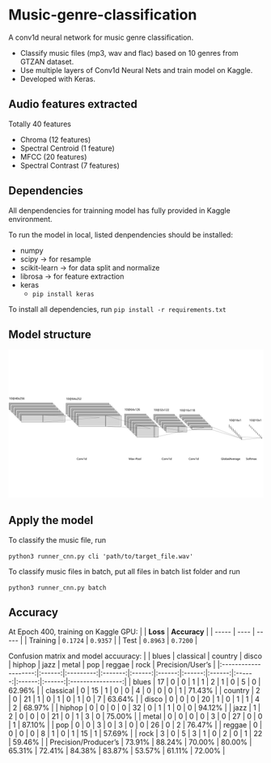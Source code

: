 # Music-genre-classification
A conv1d neural network for music genre classification.
- Classify music files (mp3, wav and flac) based on 10 genres from GTZAN dataset.
- Use multiple layers of Conv1d Neural Nets and train model on Kaggle.
- Developed with Keras.

## Audio features extracted
Totally 40 features
- Chroma (12 features)
- Spectral Centroid (1 feature)
- MFCC (20 features)
- Spectral Contrast (7 features)

## Dependencies
All denpendencies for trainning model has fully provided in Kaggle environment. 

To run the model in local, listed denpendencies should be installed:
- numpy
- scipy -> for resample
- scikit-learn -> for data split and normalize
- librosa -> for feature extraction
- keras
    - `pip install keras`

To install all dependencies, run `pip install -r requirements.txt`

## Model structure
![Model](Figure\Model.png)

##  Apply the model
To classify the music file, run

`python3 runner_cnn.py cli 'path/to/target_file.wav'`

To classify music files in batch, put all files in batch list folder and run

`python3 runner_cnn.py batch`

## Accuracy
At Epoch 400, training on Kaggle GPU:
|  | **Loss**  | **Accuracy** | 
| ----- | ---- | ----- |
| Training   | `0.1724`  | `0.9357` |
| Test | `0.8963`  | `0.7200` |

Confusion matrix and model accuuracy:
|                      | blues  | classical | country | disco  | hiphop | jazz   | metal  | pop    | reggae | rock   | Precision/User’s |
|:--------------------:|:------:|:---------:|:-------:|:------:|:------:|:------:|:------:|:------:|:------:|:------:|:----------------:|
| blues                | 17     | 0         | 0       | 1      | 1      | 2      | 1      | 0      | 5      | 0      | 62.96%           |
| classical            | 0      | 15        | 1       | 0      | 0      | 4      | 0      | 0      | 0      | 1      | 71.43%           |
| country              | 2      | 0         | 21      | 1      | 0      | 1      | 0      | 1      | 0      | 7      | 63.64%           |
| disco                | 0      | 0         | 0       | 20     | 1      | 0      | 1      | 1      | 4      | 2      | 68.97%           |
| hiphop               | 0      | 0         | 0       | 0      | 32     | 0      | 1      | 1      | 0      | 0      | 94.12%           |
| jazz                 | 1      | 2         | 0       | 0      | 0      | 21     | 0      | 1      | 3      | 0      | 75.00%           |
| metal                | 0      | 0         | 0       | 0      | 3      | 0      | 27     | 0      | 0      | 1      | 87.10%           |
| pop                  | 0      | 0         | 3       | 0      | 3      | 0      | 0      | 26     | 0      | 2      | 76.47%           |
| reggae               | 0      | 0         | 0       | 0      | 8      | 1      | 0      | 1      | 15     | 1      | 57.69%           |
| rock                 | 3      | 0         | 5       | 3      | 1      | 0      | 2      | 0      | 1      | 22     | 59.46%           |
| Precision/Producer’s | 73.91% | 88.24%    | 70.00%  | 80.00% | 65.31% | 72.41% | 84.38% | 83.87% | 53.57% | 61.11% | 72.00%           |



